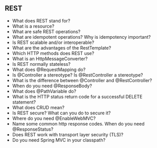 ## REST

- What does REST stand for?
- What is a resource?
- What are safe REST operations?
- What are idempotent operations? Why is idempotency important?
- Is REST scalable and/or interoperable?
- What are the advantages of the RestTemplate?
- Which HTTP methods does REST use?
- What is an HttpMessageConverter?
- Is REST normally stateless?
- What does @RequestMapping do?
- Is @Controller a stereotype? Is @RestController a stereotype?
- What is the difference between @Controller and @RestController?
- When do you need @ResponseBody?
- What does @PathVariable do?
- What is the HTTP status return code for a successful DELETE statement?
- What does CRUD mean?
- Is REST secure? What can you do to secure it?
- Where do you need @EnableWebMVC?
- Name some common http response codes. When do you need @ResponseStatus?
- Does REST work with transport layer security (TLS)?
- Do you need Spring MVC in your classpath?